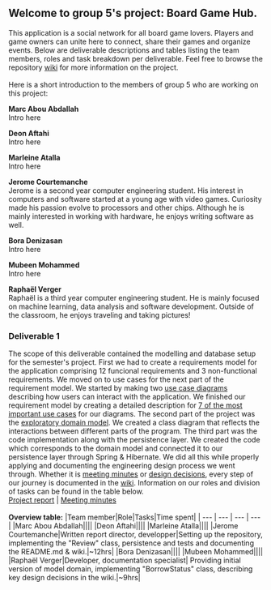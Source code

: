 ## Welcome to group 5's project: Board Game Hub.
This application is a social network for all board game lovers. Players and game owners can unite here to connect, share their games and organize events. Below are deliverable descriptions and tables listing the team members, roles and task breakdown per deliverable. Feel free to browse the repository [wiki](https://github.com/McGill-ECSE321-Winter2025/Group-5/wiki) for more information on the project.\
\
Here is a short introduction to the members of group 5 who are working on this project:

**Marc Abou Abdallah**\
Intro here

**Deon Aftahi**\
Intro here

**Marleine Atalla**\
Intro here

**Jerome Courtemanche**\
Jerome is a second year computer engineering student. His interest in computers and software started at a young age with video games. Curiosity made his passion evolve to processors and other chips. Although he is mainly interested in working with hardware, he enjoys writing software as well.

**Bora Denizasan**\
Intro here

**Mubeen Mohammed**\
Intro here

**Raphaël Verger**\
Raphaël is a third year computer engineering student. He is mainly focused on machine learning, data analysis and software development. Outside of the classroom, he enjoys traveling and taking pictures!

### Deliverable 1
The scope of this deliverable contained the modelling and database setup for the semester's project. First we had to create a requirements model for the application comprising 12 funcional requirements and 3 non-functional requirements. We moved on to use cases for the next part of the requirement model. We started by making two [use case diagrams](https://github.com/McGill-ECSE321-Winter2025/Group-5/wiki/Use-Case-Diagrams) describing how users can interact with the application. We finished our requirement model by creating a detailed description for [7 of the most important use cases](https://github.com/McGill-ECSE321-Winter2025/Group-5/wiki/Use-Cases) for our diagrams. The second part of the project was the [exploratory domain model](https://github.com/McGill-ECSE321-Winter2025/Group-5/wiki/Class-Diagram). We created a class diagram that reflects the interactions between different parts of the program. The third part was the code implementation along with the persistence layer. We created the code which corresponds to the domain model and connected it to our persistence layer through Spring & Hibernate. We did all this while properly applying and documenting the engineering design process we went through. Whether it is [meeting minutes](https://github.com/McGill-ECSE321-Winter2025/Group-5/wiki/Meeting-minutes) or [design decisions](https://github.com/McGill-ECSE321-Winter2025/Group-5/wiki/Project-Report), every step of our journey is documented in the [wiki](https://github.com/McGill-ECSE321-Winter2025/Group-5/wiki). Information on our roles and division of tasks can be found in the table below.\
[Project report](https://github.com/McGill-ECSE321-Winter2025/Group-5/wiki/Project-Report)  |  [Meeting minutes](https://github.com/McGill-ECSE321-Winter2025/Group-5/wiki/Meeting-minutes)\
\
**Overview table:**
|Team member|Role|Tasks|Time spent|
| --- | --- | --- | --- |
|Marc Abou Abdallah||||
|Deon Aftahi||||
|Marleine Atalla||||
|Jerome Courtemanche|Written report director, developper|Setting up the repository, implementing the "Review" class, persistence and tests and documenting the README.md & wiki.|~12hrs|
|Bora Denizasan||||
|Mubeen Mohammed||||
|Raphaël Verger|Developer, documentation specialist| Providing initial version of model domain, implementing "BorrowStatus" class, describing key design decisions in the wiki.|~9hrs|
